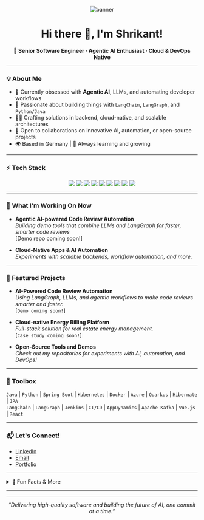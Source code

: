 <!-- Banner (optional, add your own image!) -->
<p align="center">
  <img src="https://capsule-render.vercel.app/api?type=waving&color=gradient&height=180&section=header&text=Shrikant%20Ambade%20%7C%20AI%20Automation%20Engineer&fontSize=35&fontAlign=50&fontColor=ffffff" alt="banner"/>
</p>

<h1 align="center">Hi there 👋, I'm Shrikant!</h1>
<p align="center">
  <b>🚀 Senior Software Engineer · Agentic AI Enthusiast · Cloud & DevOps Native</b>
</p>

---

### 💡 About Me

- 🔭 Currently obsessed with **Agentic AI**, LLMs, and automating developer workflows  
- 💬 Passionate about building things with `LangChain`, `LangGraph`, and `Python/Java`  
- 👨‍💻 Crafting solutions in backend, cloud-native, and scalable architectures  
- 🤝 Open to collaborations on innovative AI, automation, or open-source projects  
- 🌍 Based in Germany | 🌱 Always learning and growing

---

### ⚡ Tech Stack

<p align="center">
  <img src="https://img.shields.io/badge/Java-ED8B00?style=for-the-badge&logo=java&logoColor=white"/>
  <img src="https://img.shields.io/badge/Python-3776AB?style=for-the-badge&logo=python&logoColor=white"/>
  <img src="https://img.shields.io/badge/SpringBoot-6DB33F?style=for-the-badge&logo=springboot&logoColor=white"/>
  <img src="https://img.shields.io/badge/Kubernetes-326CE5?style=for-the-badge&logo=kubernetes&logoColor=white"/>
  <img src="https://img.shields.io/badge/Docker-2496ED?style=for-the-badge&logo=docker&logoColor=white"/>
  <img src="https://img.shields.io/badge/Azure-0078D4?style=for-the-badge&logo=microsoft-azure&logoColor=white"/>
  <img src="https://img.shields.io/badge/LangChain-000000?style=for-the-badge&logo=data:image/svg+xml;base64,&logoColor=white"/>
  <img src="https://img.shields.io/badge/LangGraph-000000?style=for-the-badge&logo=data:image/svg+xml;base64,&logoColor=white"/>
  <img src="https://img.shields.io/badge/SQL-003B57?style=for-the-badge&logo=postgresql&logoColor=white"/>
  <!-- Add/replace more badges as you like! -->
</p>

---

### 🚀 What I'm Working On Now

- **Agentic AI-powered Code Review Automation**  
  *Building demo tools that combine LLMs and LangGraph for faster, smarter code reviews*  
  [Demo repo coming soon!]

- **Cloud-Native Apps & AI Automation**  
  *Experiments with scalable backends, workflow automation, and more.*

---

### 🌟 Featured Projects

- **AI-Powered Code Review Automation**  
  *Using LangGraph, LLMs, and agentic workflows to make code reviews smarter and faster.*  
  [`Demo coming soon!`]

- **Cloud-native Energy Billing Platform**  
  *Full-stack solution for real estate energy management.*  
  [`Case study coming soon!`]

- **Open-Source Tools and Demos**  
  *Check out my repositories for experiments with AI, automation, and DevOps!*

---

### 🧰 Toolbox

`Java` | `Python` | `Spring Boot` | `Kubernetes` | `Docker` | `Azure` | `Quarkus` | `Hibernate` | `JPA`  
`LangChain` | `LangGraph` | `Jenkins` | `CI/CD` | `AppDynamics` | `Apache Kafka` | `Vue.js` | `React`  

---

### 📬 Let's Connect!

- [LinkedIn](#) <!-- Add your profile link -->
- [Email](mailto:youremail@yourdomain.com) <!-- Update your email -->
- [Portfolio](#) <!-- Add your website if you have one -->

---

<details>
  <summary>👀 Fun Facts & More</summary>
  <ul>
    <li>I love learning new languages—both spoken and programming!</li>
    <li>Always automating the boring stuff in life and code.</li>
    <li>Ask me about DevOps, AI automation, or building agentic workflows!</li>
  </ul>
</details>

---

<!-- Optionally, you can add GitHub stats below (remove the comments if you want to use them): -->
<!--
<p align="center">
  <img src="https://github-readme-stats.vercel.app/api?username=YOUR_USERNAME&show_icons=true&theme=radical"/>
  <img src="https://github-readme-streak-stats.herokuapp.com/?user=YOUR_USERNAME&theme=radical"/>
</p>
-->

---

<p align="center">
  <i>“Delivering high-quality software and building the future of AI, one commit at a time.”</i>
</p>
